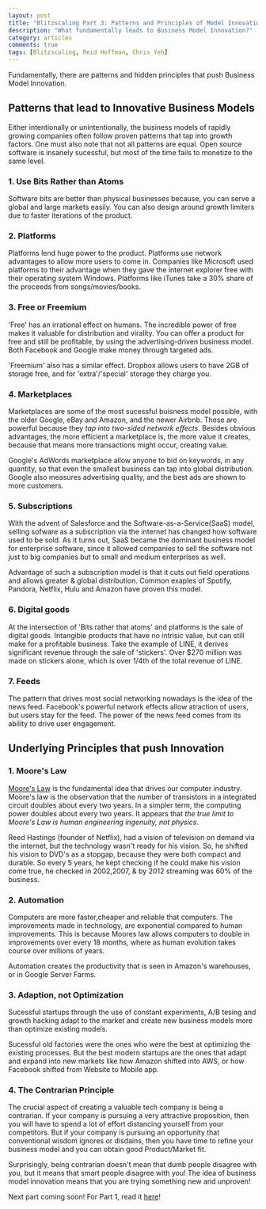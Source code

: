 ```yaml
---
layout: post
title: "Blitzscaling Part 3: Patterns and Principles of Model Innovation"
description: "What fundamentally leads to Business Model Innovation?"
category: articles
comments: true
tags: [Blitzscaling, Reid Hoffman, Chris Yeh]
---
```


Fundamentally, there are patterns and hidden principles that push Business Model Innovation.

## Patterns that lead to Innovative Business Models
Either intentionally or unintentionally, the business models of rapidly growing companies often follow proven patterns that tap into growth factors. One must also note that not all patterns are equal. Open source software is insanely sucessful, but most of the time fails to monetize to the same level.

### 1. Use Bits Rather than Atoms

Software bits are better than physical businesses because, you can serve a global and large markets easily. You can also design around growth limiters due to faster iterations of the product.

### 2. Platforms

Platforms lend huge power to the product. Platforms use network advantages to allow more users to come in. Companies like Microsoft used platforms to their advantage when they gave the internet explorer free with their operating system Windows. Platforms like iTunes take a 30% share of the proceeds from songs/movies/books.

### 3. Free or Freemium

'Free' has an irrational effect on humans. The incredible power of free makes it valuable for distribution and virality. You can offer a product for free and still be profitable, by using the advertising-driven business model. Both Facebook and Google make money through targeted ads.

'Freemium' also has a similar effect. Dropbox allows users to have 2GB of storage free, and for 'extra'/'special' storage they charge you.

### 4. Marketplaces

Marketplaces are some of the most sucessful buisness model possible, with the older Google, eBay and Amazon, and the newer Airbnb. These are powerful because they *tap into two-sided network effects*. Besides obvious advantages, the more efficient a marketplace is, the more value it creates, because that means more transactions might occur, creating value.

Google's AdWords marketplace allow anyone to bid on keywords, in any quantity, so that even the smallest business can tap into global distribution. Google also measures advertising quality, and the best ads are shown to more customers.

### 5. Subscriptions

With the advent of Salesforce and the Software-as-a-Service(SaaS) model, selling sofware as a subscription via the internet has changed how software used to be sold. As it turns out, SaaS became the dominant business model for enterprise software, since it allowed companies to sell the software not just to big companies but to small and medium enterprises as well.

Advantage of such a subscription model is that it cuts out field operations and allows greater & global distribution. Common exaples of Spotify, Pandora, Netflix, Hulu and Amazon have proven this model.

### 6. Digital goods

At the intersection of 'Bits rather that atoms' and platforms is the sale of digital goods. Intangible products that have no intrisic value, but can still make for a profitable business. Take the example of LINE, it derives significant revenue through the sale of 'stickers'. Over $270 million was made on stickers alone, which is over 1/4th of the total revenue of LINE.

### 7. Feeds

The pattern that drives most social networking nowadays is the idea of the news feed. Facebook's powerful network effects allow atraction of users, but users stay for the feed. The power of the news feed comes from its ability to drive user engagement.

## Underlying Principles that push Innovation

### 1. Moore's Law

[Moore's Law](https://en.wikipedia.org/wiki/Moore%27s_law) is the fundamental idea that drives our computer industry. Moore's law is the observation that the number of transistors in a integrated circuit doubles about every two years. In a simpler term, the computing power doubles about every two years. It appears that *the true limit to Moore's Law is human engineering ingenuity, not physics*.

Reed Hastings (founder of Netflix), had a vision of television on demand via the internet, but the technology wasn't ready for his vision. So, he shifted his vision to DVD's as a stopgap, because they were both compact and durable. So every 5 years, he kept checking if he could make his vision come true, he checked in 2002,2007, & by 2012 streaming was 60% of the business.

### 2. Automation

Computers are more faster,cheaper and reliable that computers. The improvements made in technology, are exponential compared to human improvements. This is because Moores law allows computers to double in improvements over every 18 months, where as human evolution takes course over millions of years.

Automation creates the productivity that is seen in Amazon's warehouses, or in Google Server Farms.

### 3. Adaption, not Optimization

Sucessful startups through the use of constant experiments, A/B tesing and growth hacking adapt to the market and create new business models more than optimize existing models.

Sucessful old factories were the ones who were the best at optimizing the existing processes. But the best modern startups are the ones that adapt and expand into new markets like how Amazon shifted into AWS, or how Facebook shifted from Website to Mobile app.


### 4. The Contrarian Principle

The crucial aspect of creating a valuable tech company is being a contrarian. If your company is pursuing a very attractive proposition, then you will have to spend a lot of effort distancing yourself from your competitors. But if your company is pursuing an opportunity that conventional wisdom ignores or disdains, then you have time to refine your business model and you can obtain good Product/Market fit.

Surprisingly, being contrarian doesn't mean that dumb people disagree with you, but it means that smart people disagree with you! The idea of business model innovation means that you are trying something new and unproven!

Next part coming soon!
For Part 1, read it [here](https://exorust.github.io/articles/What-is-Blitzscaling)!
